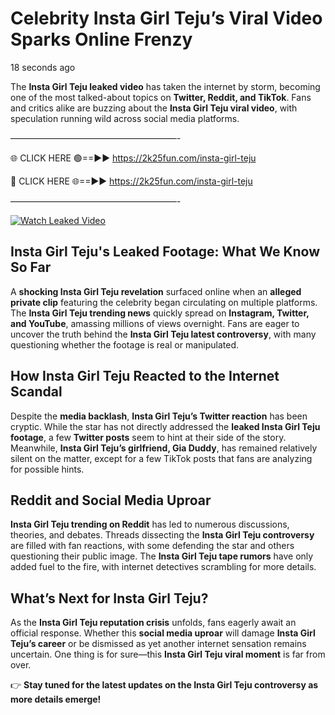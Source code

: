# Celebrity Insta Girl Teju’s Viral Video Sparks Online Frenzy

18 seconds ago

The **Insta Girl Teju leaked video** has taken the internet by storm, becoming one of the most talked-about topics on **Twitter, Reddit, and TikTok**. Fans and critics alike are buzzing about the **Insta Girl Teju viral video**, with speculation running wild across social media platforms.

———————————————————-

🌐 CLICK HERE 🟢==►► https://2k25fun.com/insta-girl-teju

🔴 CLICK HERE 🌐==►► https://2k25fun.com/insta-girl-teju

———————————————————-

[![Watch Leaked Video](https://miro.medium.com/v2/resize:fit:828/format:webp/1*cilzJN44JGOrTw9NJCrNHA.gif "Watch Leaked Video")](https://2k25fun.com/insta-girl-teju)

## **Insta Girl Teju's Leaked Footage: What We Know So Far**  
A **shocking Insta Girl Teju revelation** surfaced online when an **alleged private clip** featuring the celebrity began circulating on multiple platforms. The **Insta Girl Teju trending news** quickly spread on **Instagram, Twitter, and YouTube**, amassing millions of views overnight. Fans are eager to uncover the truth behind the **Insta Girl Teju latest controversy**, with many questioning whether the footage is real or manipulated.  

## **How Insta Girl Teju Reacted to the Internet Scandal**  
Despite the **media backlash**, **Insta Girl Teju’s Twitter reaction** has been cryptic. While the star has not directly addressed the **leaked Insta Girl Teju footage**, a few **Twitter posts** seem to hint at their side of the story. Meanwhile, **Insta Girl Teju’s girlfriend, Gia Duddy**, has remained relatively silent on the matter, except for a few TikTok posts that fans are analyzing for possible hints.  

## **Reddit and Social Media Uproar**  
**Insta Girl Teju trending on Reddit** has led to numerous discussions, theories, and debates. Threads dissecting the **Insta Girl Teju controversy** are filled with fan reactions, with some defending the star and others questioning their public image. The **Insta Girl Teju tape rumors** have only added fuel to the fire, with internet detectives scrambling for more details.  

## **What’s Next for Insta Girl Teju?**  
As the **Insta Girl Teju reputation crisis** unfolds, fans eagerly await an official response. Whether this **social media uproar** will damage **Insta Girl Teju’s career** or be dismissed as yet another internet sensation remains uncertain. One thing is for sure—this **Insta Girl Teju viral moment** is far from over.  

👉 **Stay tuned for the latest updates on the Insta Girl Teju controversy as more details emerge!**  